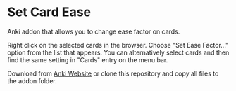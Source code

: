 
# Set Card Ease

Anki addon that allows you to change ease factor on cards.

Right click on the selected cards in the browser. Choose "Set Ease Factor..." option from the list that appears. You can alternatively select cards and then find the same setting in "Cards" entry on the menu bar.

Download from [Anki Website](https://ankiweb.net/shared/info/) or clone this repository and copy all files to the addon folder.
